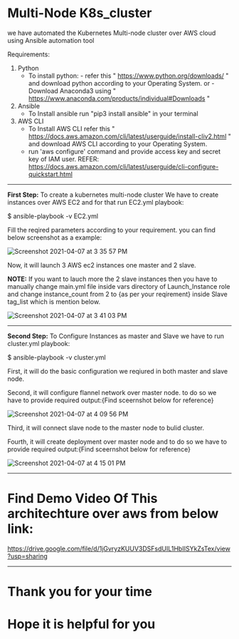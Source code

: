 # Multi-Node K8s_cluster
we have automated the Kubernetes Multi-node cluster over AWS cloud using Ansible automation tool 

Requirements:
1. Python 
   - To install python:
            - refer this " https://www.python.org/downloads/ " and download python according to your Operating System.
                                                            or
            - Download Anaconda3 using " https://www.anaconda.com/products/individual#Downloads "
2. Ansible 
   - To Install ansible run "pip3 install ansible" in your terminal 
3. AWS CLI
   - To Install AWS CLI refer this " https://docs.aws.amazon.com/cli/latest/userguide/install-cliv2.html " and download AWS CLI according to your Operating System.
   - run 'aws configure' command and provide access key and secret key of IAM user. REFER: https://docs.aws.amazon.com/cli/latest/userguide/cli-configure-quickstart.html
--------------------------------------------------------------------------------------------------------------------------------------------------------------------
**First Step:**
To create a kubernetes multi-node cluster We have to create instances over AWS EC2 and for that run EC2.yml playbook:

$ ansible-playbook -v EC2.yml

Fill the reqired parameters according to your requirement. you can find below screenshot as a example:  

![Screenshot 2021-04-07 at 3 35 57 PM](https://user-images.githubusercontent.com/71692764/113849279-f4b0c680-97b6-11eb-8a31-eb83d486eb59.png)

Now, it will launch 3 AWS ec2 instances one master and 2 slave.

**NOTE:** If you want to lauch more the 2 slave instances then you have to manually change main.yml file inside vars directory of Launch_Instance role and change instance_count from 2 to {as per your reqirement} inside Slave tag_list which is mention below.

![Screenshot 2021-04-07 at 3 41 03 PM](https://user-images.githubusercontent.com/71692764/113850033-ab14ab80-97b7-11eb-80f6-ba1ab4634b13.png)

--------------------------------------------------------------------------------------------------------------------------------------------------------------------
**Second Step:**
To Configure Instances as master and Slave we have to run cluster.yml playbook:

$ ansible-playbook -v cluster.yml

First, it will do the basic configuration we reqiured in both master and slave node.

Second, it will configure flannel network over master node. to do so we have to provide required output:{Find sceernshot below for reference}

![Screenshot 2021-04-07 at 4 09 56 PM](https://user-images.githubusercontent.com/71692764/113853795-b4a01280-97bb-11eb-9f46-6b9c665b4595.png)

Third, it will connect slave node to the master node to bulid cluster.

Fourth, it will create deployment over master node and to do so we have to provide required output:{Find sceernshot below for reference}

![Screenshot 2021-04-07 at 4 15 01 PM](https://user-images.githubusercontent.com/71692764/113854362-6b03f780-97bc-11eb-8848-d60406b4232f.png)

--------------------------------------------------------------------------------------------------------------------------------------------------------------------
# Find Demo Video Of This architechture over aws from below link:
https://drive.google.com/file/d/1jGvryzKUUV3DSFsdUIL1HbIISYkZsTex/view?usp=sharing

--------------------------------------------------------------------------------------------------------------------------------------------------------------------
# Thank you for your time
# Hope it is helpful for you


